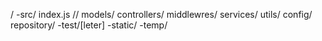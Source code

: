 / 
 -src/
    index.js //
    models/
    controllers/
    middlewres/
    services/
    utils/
    config/
    repository/
-test/[leter]
-static/ 
-temp/